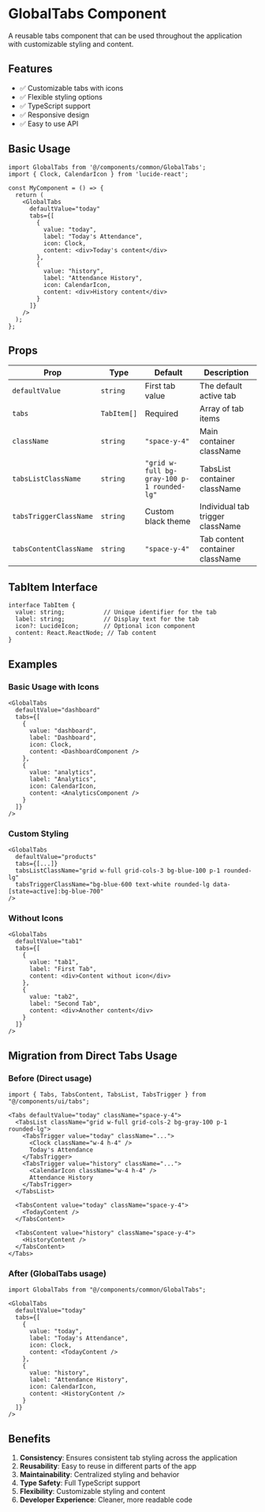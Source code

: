 # GlobalTabs Component

A reusable tabs component that can be used throughout the application with customizable styling and content.

## Features

- ✅ Customizable tabs with icons
- ✅ Flexible styling options
- ✅ TypeScript support
- ✅ Responsive design
- ✅ Easy to use API

## Basic Usage

```tsx
import GlobalTabs from '@/components/common/GlobalTabs';
import { Clock, CalendarIcon } from 'lucide-react';

const MyComponent = () => {
  return (
    <GlobalTabs
      defaultValue="today"
      tabs={[
        {
          value: "today",
          label: "Today's Attendance",
          icon: Clock,
          content: <div>Today's content</div>
        },
        {
          value: "history",
          label: "Attendance History",
          icon: CalendarIcon,
          content: <div>History content</div>
        }
      ]}
    />
  );
};
```

## Props

| Prop | Type | Default | Description |
|------|------|---------|-------------|
| `defaultValue` | `string` | First tab value | The default active tab |
| `tabs` | `TabItem[]` | Required | Array of tab items |
| `className` | `string` | `"space-y-4"` | Main container className |
| `tabsListClassName` | `string` | `"grid w-full bg-gray-100 p-1 rounded-lg"` | TabsList container className |
| `tabsTriggerClassName` | `string` | Custom black theme | Individual tab trigger className |
| `tabsContentClassName` | `string` | `"space-y-4"` | Tab content container className |

## TabItem Interface

```tsx
interface TabItem {
  value: string;           // Unique identifier for the tab
  label: string;           // Display text for the tab
  icon?: LucideIcon;       // Optional icon component
  content: React.ReactNode; // Tab content
}
```

## Examples

### Basic Usage with Icons
```tsx
<GlobalTabs
  defaultValue="dashboard"
  tabs={[
    {
      value: "dashboard",
      label: "Dashboard",
      icon: Clock,
      content: <DashboardComponent />
    },
    {
      value: "analytics",
      label: "Analytics",
      icon: CalendarIcon,
      content: <AnalyticsComponent />
    }
  ]}
/>
```

### Custom Styling
```tsx
<GlobalTabs
  defaultValue="products"
  tabs={[...]}
  tabsListClassName="grid w-full grid-cols-3 bg-blue-100 p-1 rounded-lg"
  tabsTriggerClassName="bg-blue-600 text-white rounded-lg data-[state=active]:bg-blue-700"
/>
```

### Without Icons
```tsx
<GlobalTabs
  defaultValue="tab1"
  tabs={[
    {
      value: "tab1",
      label: "First Tab",
      content: <div>Content without icon</div>
    },
    {
      value: "tab2",
      label: "Second Tab",
      content: <div>Another content</div>
    }
  ]}
/>
```

## Migration from Direct Tabs Usage

### Before (Direct usage)
```tsx
import { Tabs, TabsContent, TabsList, TabsTrigger } from "@/components/ui/tabs";

<Tabs defaultValue="today" className="space-y-4">
  <TabsList className="grid w-full grid-cols-2 bg-gray-100 p-1 rounded-lg">
    <TabsTrigger value="today" className="...">
      <Clock className="w-4 h-4" />
      Today's Attendance
    </TabsTrigger>
    <TabsTrigger value="history" className="...">
      <CalendarIcon className="w-4 h-4" />
      Attendance History
    </TabsTrigger>
  </TabsList>
  
  <TabsContent value="today" className="space-y-4">
    <TodayContent />
  </TabsContent>
  
  <TabsContent value="history" className="space-y-4">
    <HistoryContent />
  </TabsContent>
</Tabs>
```

### After (GlobalTabs usage)
```tsx
import GlobalTabs from "@/components/common/GlobalTabs";

<GlobalTabs
  defaultValue="today"
  tabs={[
    {
      value: "today",
      label: "Today's Attendance",
      icon: Clock,
      content: <TodayContent />
    },
    {
      value: "history",
      label: "Attendance History",
      icon: CalendarIcon,
      content: <HistoryContent />
    }
  ]}
/>
```

## Benefits

1. **Consistency**: Ensures consistent tab styling across the application
2. **Reusability**: Easy to reuse in different parts of the app
3. **Maintainability**: Centralized styling and behavior
4. **Type Safety**: Full TypeScript support
5. **Flexibility**: Customizable styling and content
6. **Developer Experience**: Cleaner, more readable code 